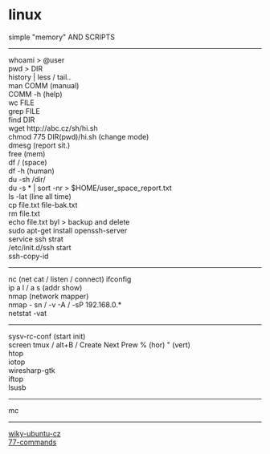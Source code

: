 # linux<br />

simple "memory" AND SCRIPTS<br />
<hr />
whoami > @user<br />
pwd > DIR<br />
history | less / tail..<br />
man COMM (manual)<br />
COMM -h (help)<br />
wc FILE<br />
grep FILE<br />
find DIR<br />
wget http://abc.cz/sh/hi.sh<br />
chmod 775 DIR(pwd)/hi.sh (change mode)<br />
dmesg (report sit.)<br />
free (mem)<br />
df / (space)<br />
df -h (human)<br />
du -sh /dir/<br />
du -s * | sort -nr > $HOME/user_space_report.txt<br />
ls -lat (line all time)<br />
cp file.txt file-bak.txt<br />
rm file.txt<br />
echo file.txt byl > backup and delete<br />
sudo apt-get install openssh-server<br />
service ssh strat<br />
/etc/init.d/ssh start<br />
ssh-copy-id<br />
<hr />
nc (net cat / listen / connect)
ifconfig<br />
ip a l / a s (addr show)<br />
nmap (network mapper)<br />
nmap - sn / -v -A / -sP 192.168.0.*<br />
netstat -vat<br />
<hr />
sysv-rc-conf (start init)<br />
screen
tmux / alt+B / Create Next Prew % (hor) " (vert)<br />
htop<br />
iotop<br />
wiresharp-gtk<br />
iftop<br />
lsusb<br /><hr />
mc<br />

<hr />
<a href=http://wiki.ubuntu.cz/z%C3%A1kladn%C3%AD_p%C5%99%C3%ADkazy>wiky-ubuntu-cz</a><br />
<a href=http://searchdatacenter.techtarget.com/tutorial/77-Linux-commands-and-utilities-youll-actually-use>77-commands</a><br />


